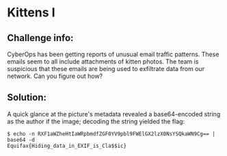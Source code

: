 Kittens I
=========

## Challenge info:

CyberOps has been getting reports of unusual email traffic patterns. These emails seem to all include attachments of kitten photos. The team is suspicious that these emails are being used to exfiltrate data from our network. Can you figure out how?

## Solution:

A quick glance at the picture's metadata revealed a base64-encoded string as the author if the image; decoding the string yielded the flag:
```
$ echo -n RXF1aWZheHtIaWRpbmdfZGF0YV9pbl9FWElGX2lzX0NsYSQkaWN9Cg== | base64 -d
Equifax{Hiding_data_in_EXIF_is_Cla$$ic}
```
